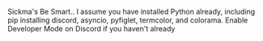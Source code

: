 Sickma's Be Smart.. I assume you have installed Python already, including pip installing discord, asyncio, pyfiglet, termcolor, and colorama. Enable Developer Mode on Discord if you haven't already
